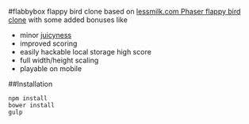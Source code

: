 #flabbybox
flappy bird clone based on [lessmilk.com Phaser flappy bird clone](http://blog.lessmilk.com/how-to-make-flappy-bird-in-html5-1/) with some added bonuses like
- minor [juicyness](https://www.youtube.com/watch?v=Fy0aCDmgnxg)
- improved scoring
- easily hackable local storage high score
- full width/height scaling
- playable on mobile

##Installation
```
npm install
bower install
gulp
```
